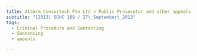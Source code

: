 ```yaml
---
title: Alterm Consortech Pte Ltd v Public Prosecutor and other appeals
subtitle: "[2013] SGHC 189 / 27\_September\_2013"
tags:
  - Criminal Procedure and Sentencing
  - Sentencing
  - appeals

---
```


